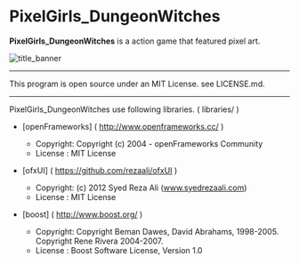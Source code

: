 PixelGirls_DungeonWitches
===========================

**PixelGirls_DungeonWitches** is a action game that featured pixel art.


![title_banner](https://github.com/doc1oo/PixelGirls_DungeonWitches/wiki/img/title_banner.png)

---

This program is open source under an MIT License. see LICENSE.md.

---

PixelGirls_DungeonWitches use following libraries. ( libraries/ )

* [openFrameworks] ( http://www.openframeworks.cc/ )
  - Copyright: Copyright (c) 2004 - openFrameworks Community
  - License  : MIT License

* [ofxUI] ( https://github.com/rezaali/ofxUI )
  - Copyright: (c) 2012 Syed Reza Ali (www.syedrezaali.com)
  - License  : MIT License

* [boost] ( http://www.boost.org/ )
  - Copyright: Copyright Beman Dawes, David Abrahams, 1998-2005. Copyright Rene Rivera 2004-2007.
  - License  : Boost Software License, Version 1.0